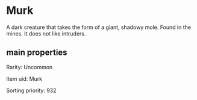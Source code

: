 # Murk

A dark creature that takes the form of a giant, shadowy mole. Found in the mines. It does not like intruders.

## main properties

Rarity: Uncommon

Item uid: Murk

Sorting priority: 932